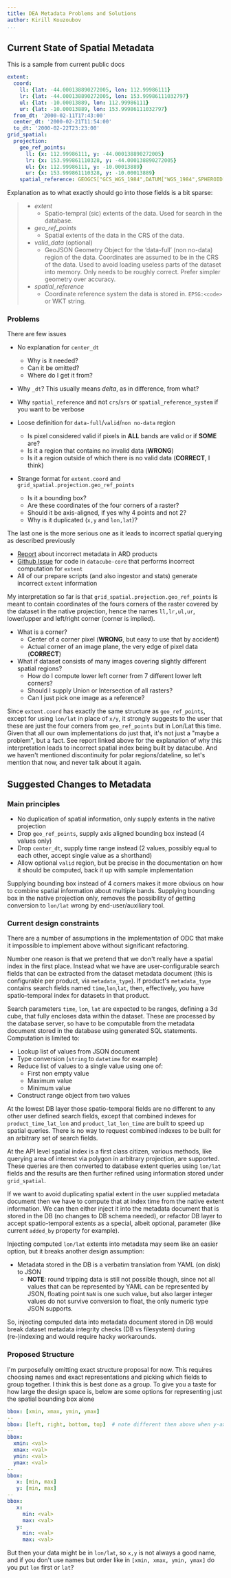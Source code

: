 ```yaml
---
title: DEA Metadata Problems and Solutions
author: Kirill Kouzoubov
...
```


## Current State of Spatial Metadata

This is a sample from current public docs

```yaml
extent:
  coord:
    ll: {lat: -44.000138890272005, lon: 112.99986111}
    lr: {lat: -44.000138890272005, lon: 153.99986111032797}
    ul: {lat: -10.00013889, lon: 112.99986111}
    ur: {lat: -10.00013889, lon: 153.99986111032797}
  from_dt: '2000-02-11T17:43:00'
  center_dt: '2000-02-21T11:54:00'
  to_dt: '2000-02-22T23:23:00'
grid_spatial:
  projection:
    geo_ref_points:
      ll: {x: 112.99986111, y: -44.000138890272005}
      lr: {x: 153.999861110328, y: -44.000138890272005}
      ul: {x: 112.99986111, y: -10.00013889}
      ur: {x: 153.999861110328, y: -10.00013889}
    spatial_reference: GEOGCS["GCS_WGS_1984",DATUM["WGS_1984",SPHEROID["WGS_84",6378137.0,298.257223563]],PRIMEM["Greenwich",0.0],UNIT["degree",0.0174532925199433],AUTHORITY["EPSG","4326"]]
```

Explanation as to what exactly should go into those fields is a bit sparse:

>- *extent*
>   - Spatio-tempral (sic) extents of the data. Used for search in the database.
>- *geo_ref_points*
>   - Spatial extents of the data in the CRS of the data.
>- *valid_data* (optional)
>   - GeoJSON Geometry Object for the ‘data-full’ (non no-data) region of the data. Coordinates are assumed to be in the CRS of the data. Used to avoid loading useless parts of the dataset into memory. Only needs to be roughly correct. Prefer simpler geometry over accuracy.
>- *spatial_reference*
>   - Coordinate reference system the data is stored in. `EPSG:<code>` or WKT string.

### Problems

There are few issues

- No explanation for `center_dt`
   - Why is it needed?
   - Can it be omitted?
   - Where do I get it from?

- Why `_dt`? This usually means *delta*, as in difference, from what?

- Why `spatial_reference` and not `crs`/`srs` or `spatial_reference_system` if you want to be verbose

- Loose definition for `data-full`/`valid`/`non no-data` region
   - Is pixel considered valid if pixels in **ALL**  bands are valid or if **SOME** are?
   - Is it a region that contains no invalid data (**WRONG**)
   - Is it a region outside of which there is no valid data (**CORRECT**, I think)

- Strange format for `extent.coord` and `grid_spatial.projection.geo_ref_points`
   - Is it a bounding box?
   - Are these coordinates of the four corners of a raster?
   - Should it be axis-aligned, if yes why 4 points and not 2?
   - Why is it duplicated (`x,y` and `lon,lat`)?

The last one is the more serious one as it leads to incorrect spatial querying as described previously

- [Report](https://s3-ap-southeast-2.amazonaws.com/ga-aws-dea-dev-users/u60936/Datacube-Spatial-Query-Problem.html) about incorrect metadata in ARD products
- [Github Issue](https://github.com/opendatacube/datacube-core/issues/537) for code in `datacube-core` that performs incorrect computation for `extent`
- All of our prepare scripts (and also ingestor and stats) generate incorrect `extent` information

My interpretation so far is that `grid_spatial.projection.geo_ref_points` is meant to contain coordinates of the fours corners of the raster covered by the dataset in the native projection, hence the names `ll,lr,ul,ur`, lower/upper and left/right corner (corner is implied).

- What is a corner?
  - Center of a corner pixel (**WRONG**, but easy to use that by accident)
  - Actual corner of an image plane, the very edge of pixel data (**CORRECT**)
- What if dataset consists of many images covering slightly different spatial regions?
  - How do I compute lower left corner from 7 different lower left corners?
  - Should I supply Union or Intersection of all rasters?
  - Can I just pick one image as a reference?

Since `extent.coord` has exactly the same structure as `geo_ref_points`, except for using `lon/lat` in place of `x/y`, it strongly suggests to the user that these are just the four corners from `geo_ref_points` but in Lon/Lat this time. Given that all our own implementations do just that, it's not just a "maybe a problem", but a fact. See report linked above for the explanation of why this interpretation leads to incorrect spatial index being built by datacube. And we haven't mentioned discontinuity for polar regions/dateline, so let's mention that now, and never talk about it again.


## Suggested Changes to Metadata

### Main principles

- No duplication of spatial information, only supply extents in the native projection
- Drop `geo_ref_points`, supply axis aligned bounding box instead (4 values only)
- Drop `center_dt`, supply time range instead (2 values, possibly equal to each other, accept single value as a shorthand)
- Allow optional `valid` region, but be precise in the documentation on how it should be computed, back it up with sample implementation

Supplying bounding box instead of 4 corners makes it more obvious on how to combine spatial information about multiple bands. Supplying bounding box in the native projection only, removes the possibility of getting conversion to `lon/lat` wrong by end-user/auxiliary tool.

### Current design constraints

There are a number of assumptions in the implementation of ODC that make it impossible to implement above without significant refactoring.

Number one reason is that we pretend that we don't really have a spatial index in the first place. Instead what we have are user-configurable search fields that can be extracted from the dataset metadata document (this is configurable per product, via `metadata_type`). If product's `metadata_type` contains search fields named `time`,`lon`,`lat`, then, effectively, you have spatio-temporal index for datasets in that product.

Search parameters `time`, `lon`, `lat` are expected to be ranges, defining a 3d cube, that fully encloses data within the dataset. These are processed by the database server, so have to be computable from the metadata document stored in the database using generated SQL statements. Computation is limited to:

- Lookup list of values from JSON document
- Type conversion (`string` to `datetime` for example)
- Reduce list of values to a single value using one of:
  - First non empty value
  - Maximum value
  - Minimum value
- Construct range object from two values

At the lowest DB layer those spatio-temporal fields are no different to any other user defined search fields, except that combined indexes for `product_time_lat_lon` and `product_lat_lon_time` are built to speed up spatial queries. There is no way to request combined indexes to be built for an arbitrary set of search fields.

At the API level spatial index is a first class citizen, various methods, like querying area of interest via polygon in arbitrary projection, are supported. These queries are then converted to database extent queries using `lon/lat` fields and the results are then further refined using information stored under `grid_spatial`.

If we want to avoid duplicating spatial extent in the user supplied metadata document then we have to compute that at index time from the native extent information. We can then either inject it into the metadata document that is stored in the DB (no changes to DB schema needed), or refactor DB layer to accept spatio-temporal extents as a special, albeit optional, parameter (like current `added_by` property for example).

Injecting computed `lon/lat` extents into metadata may seem like an easier option, but it breaks another design assumption:

- Metadata stored in the DB is a verbatim translation from YAML (on disk) to JSON
  - **NOTE**: round tripping data is still not possible though, since not all values that can be represented by YAML can be represented by JSON, floating point `NaN` is one such value, but also larger integer values do not survive conversion to float, the only numeric type JSON supports.

So, injecting computed data into metadata document stored in DB would break dataset metadata integrity checks (DB vs filesystem) during (re-)indexing and would require hacky workarounds.


### Proposed Structure

I'm purposefully omitting exact structure proposal for now. This requires choosing names and exact representations and picking which fields to group together. I think this is best done as a group. To give you a taste for how large the design space is, below are some options for representing just the spatial bounding box alone

```yaml
bbox: [xmin, xmax, ymin, ymax]
--
bbox: [left, right, bottom, top]  # note different then above when y-axis has negative as top
--
bbox:
  xmin: <val>
  xmax: <val>
  ymin: <val>
  ymax: <val>
--
bbox:
   x: [min, max]
   y: [min, max]
--
bbox:
   x:
     min: <val>
     max: <val>
   y:
     min: <val>
     max: <val>
```

But then your data might be in `lon/lat`, so `x,y` is not always a good name, and if you don't use names but order like in `[xmin, xmax, ymin, ymax]` do you put `lon` first or `lat`?
